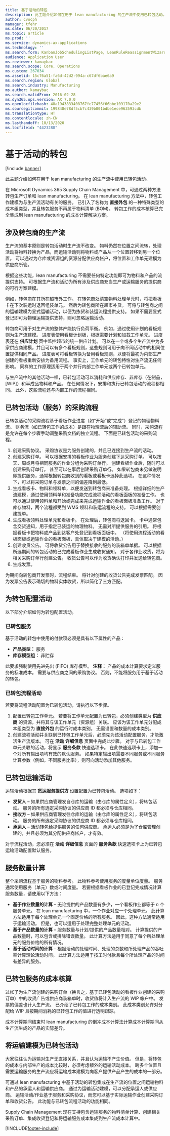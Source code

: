 ```yaml
---
title: 基于活动的转包
description: 此主题介绍如何在用于 lean manufacturing 的生产流中使用已转包活动。
author: cvocph
manager: tfehr
ms.date: 06/20/2017
ms.topic: article
ms.prod: ''
ms.service: dynamics-ax-applications
ms.technology: ''
ms.search.form: KanbanJobSchedulingListPage, LeanRuleReassignmentWizard, PlanActivity, ReqSupplyDemandSchedule, PlanActivityServiceDetails, PlanActivityServiceWizard
audience: Application User
ms.reviewer: kamaybac
ms.search.scope: Core, Operations
ms.custom: 267034
ms.assetid: 15c76a51-fa6d-42d2-994a-c67df6bae6a9
ms.search.region: Global
ms.search.industry: Manufacturing
ms.author: kamaybac
ms.search.validFrom: 2016-02-28
ms.dyn365.ops.version: AX 7.0.0
ms.openlocfilehash: 48a1943833408767fe77456f66bbe109170a29e2
ms.sourcegitcommit: 199848e78df5cb7c439b001bdbe1ece963593cdb
ms.translationtype: HT
ms.contentlocale: zh-CN
ms.lasthandoff: 10/13/2020
ms.locfileid: "4423288"
---
```

# <a name="activity-based-subcontracting"></a>基于活动的转包

[!include [banner](../includes/banner.md)]

此主题介绍如何在用于 lean manufacturing 的生产流中使用已转包活动。

在 Microsoft Dynamics 365 Supply Chain Management 中，可通过两种方法转包生产订单和 lean manufacturing。 在 lean manufacturing 方法中，转包工作建模为与生产流活动有关的服务。 已引入了名称为 **直接外包** 的一种特殊类型的成本组类型，并且转包服务不再属于物料清单 (BOM)。 转包工作的成本核算已完全集成到 lean manufacturing 的成本计算解决方案。

## <a name="production-flows-that-involve-subcontractors"></a>涉及转包商的生产流
生产流的基本原则是转包活动时生产流不改变。 物料仍然在位置之间流转，处理活动将物料转换为产品，而运输活动则将物料或产品从一个位置转移到另一个位置。 可以通过为仓库或资源组的资源分配供应商帐户，将位置和工作单元建模为供应商所管。  

根据这些功能，lean manufacturing 不需要任何特定功能即可为物料和产品的流提供支持。 可根据生产流和活动为所有涉及供应商充当生产或运输服务的提供商的可行方案建模。  

例如，转包商在其所在超市外工作。 在转包商处清空物料处理单元时，将把看板卡在下次装运时退回组装单元。 然后为转包商所在超市补货。 可将与转包商之间的运输建模为显式运输活动，以便为拣货和装运流程提供支持。 如果不需要显式登记即可为物理运输提供支持，则可忽略运输活动。  

转包商可用于对生产流的整体产能执行负荷平衡。 例如，通过使用计划的看板规则为生产流建模。 进度表使用看板计划板，根据需要计划和加载工作单元。 进度表还在 **供应计划** 页中监控超市的统一供应计划。 可以在一个或多个生产流中为多家供应商建模，并且可以有多个看板规则，这些规则可用于向不同活动中的相同位置提供相同产品。 进度表可将看板转换为备用看板规则，以便将最初为内部生产创建的看板重新安排为备用流程。 事实上，工作单元的转包特性对生产流无任何影响。 同样的工作原理适用于两个并行内部工作单元或两个已转包单元。   

与生产流中的其他活动一样，已转包活动可以消耗和供应库存、非库存（在制品，\[WIP\]）和半成品物料和产品。 在任何情况下，安排和执行已转包活动的流程都相同。 此外，这些流程还与内部工作的流程相同。

## <a name="purchase-process-for-subcontracted-activities-services"></a>已转包活动（服务）的采购流程
已转包活动的采购流程基于看板作业进度（如“开始”或“完成”）登记的物理物料流。 财务流（如已转包工作的成本）是跟在物理流后的辅助流。 同时，采购流程是允许在每个步骤手动调整采购文档的独立流程。 下面是已转包活动的采购流程。

1.  创建采购协议。 采购协议是为服务创建的，并且已连接到生产流的活动。
2.  创建采购订单。 可以根据安排的看板作业为服务创建下达采购订单。 可以按天、周或月将相同服务的作业分组为采购订单行。 创建看板作业后，随时可以创建采购订单行。 甚至可以在事后创建采购订单行。 如果转包商未另做说明即提供服务，通常根据转包商收到的看板或看板卡选择此选项。 在这种情况下，可以将采购订单与发票之间的偏差降到最低。
3.  生成看板卡、物料和领料单，以便发送到转包商来准备处理。 根据详细的生产流建模，通过使用领料单和准备功能完成流程活动的看板面板的准备工作。 也可以通过使用领料单和开始或完成来完成运输作业的看板面板准备工作。 对于库存物料，两个流程都受到 WMS 领料和装运流程的支持。 可以根据需要创建提单。
4.  生成看板领料处理单元和看板卡。 在处理后，转包商将退回卡。 卡中通常包含交货通知，用于指定已装运的物理物料。 无需对所提供服务的引用。 将根据看板卡把物料或产品到达客户处登记到看板面板中。 （将使用流程活动的看板面板或运输作业的看板面板，具体取决于建模的活动。）
5.  创建收货公告。 可将收货公告用于替换接收的服务的装箱单单据。 可以根据所选期间的转包活动的已完成看板作业生成收货通知。 对于各作业收货，将为相关采购订单行创建公告。 收货公告可以作为收货确认打印并发送给转包商。
6.  生成发票。

为期间向转包商开发票时，流程结束。 将针对创建的收货公告完成发票匹配。 因为发票公告表示确切的物料实体收货，所以简化了三方匹配。

## <a name="configuring-activities-for-subcontracting"></a>为转包配置活动
以下部分介绍如何为转包配置活动。

### <a name="subcontracted-services"></a>已转包服务

基于活动的转包中使用的付款项必须是具有以下属性的产品：

-   **产品类型：** 服务
-   **库存模型组：** 非贮存

此要求强制使用先进先出 (FIFO) 库存模型。 **注释：** 产品的成本计算要求定义服务的标准成本。 需要与供应商之间的采购协议。 否则，不能将服务用于基于活动的转包。

### <a name="subcontracted-process-activities"></a>已转包流程活动

若要将流程活动配置为已转包活动，请执行以下步骤。

1.  配置已转包工作单元。 若要将工作单元配置为已转包，必须创建类型为 **供应商** 的资源，并将其与该工作单元（资源组）关联。 应该为该工作单元分配成本组类型为 **直接外包** 的运行时成本类别。 无需设置和数量的成本类别。
2.  创建流程活动并关联到已转包工作单元后，必须先为该活动配置服务，才能激活生产流版本。 可在 **活动** **详细信息** 页面中完成此步骤。 对于与已转包工作单元关联的活动，将显示 **服务条款** 快速选项卡。 在此快速选项卡上，添加一个对所有输出项均有效的默认服务。 如果特定输出项需要不同服务或不同服务计算参数（例如，不同服务比率），则可向活动添加其他服务。

## <a name="subcontracted-transfer-activities"></a>已转包运输活动
运输活动根据其 **货运服务提供方** 设置配置为已转包活动。 选项如下：

-   **发货人** – 如果供应商管理发自仓库的运输（由仓库的属性定义），将转包活动。 服务的所有选定采购协议的供应商 ID 都必须与仓库相同。
-   **接收方** – 如果供应商管理发往仓库的运输（由仓库的属性定义），将转包活动。 服务的所有选定采购协议的供应商 ID 都必须与仓库相同。
-   **承运人** – 活动转包给提供服务的任何供应商。 承运人必须是为了仓库管理创建的，并且必须为其分配供应商帐户，才有效。

对于流程活动，您必须在 **活动** **详细信息** 页面的 **服务条款** 快速选项卡上为已转包运输活动配置默认服务。

## <a name="service-quantity-calculation"></a>服务数量计算
整个采购流程基于服务的物料参考。 此物料参考使用服务的度量单位度量。 服务通常使用服务（单元）数或时间度量。 若要根据看板作业的已登记完成情况计算服务数量，请使用以下方法：

-   **基于作业数量的计算** – 无论提供的产品数量有多少，一个看板作业都等于 *n* 个服务单元。 在 lean manufacturing 中，一个作业对应一个处理单元。 此计算方法适用于每个处理单元一个固定价格的所有服务。 因此，这种方法通常适用于运输活动。 但是，也可以适用于处理完整处理单元的活动。
-   **基于产品数量的计算** – 服务数量与计划/提供的产品数量相对。 计算提供的产品数量时，可以包含或排除错误数量。 此计算方法适用于同意了每个所处理单元的服务价格的所有情况。
-   **基于活动时间的计算** – 根据活动的处理时间、处理的总数和所处理产品的吞吐率计算理论活动时间。 此计算方法适用于按工时付款且每个所处理产品的时间有差异的服务。

## <a name="cost-accounting-of-subcontracted-services"></a>已转包服务的成本核算
过帐了为生产流创建的采购订单（换言之，基于已转包活动的看板作业创建的采购订单）中的收货广告或供应商装箱单时，收货值将计入生产流的 WIP 帐户中。 发票的偏差也计入生产流。 已介绍了已转包工作的成本类别。 此成本类别允许对分配给 WIP 且按期间消耗的已转包工作的值进行透明跟踪。  

成本计算期间结束时 lean manufacturing 的倒冲成本计算法计算成本计算期间从生产流生成的产品的实际差异。

## <a name="modeling-transfers-as-subcontracted-activities"></a>将运输建模为已转包活动
大家往往认为运输对生产无直接关系，并且认为运输不产生价值。 但是，将转包的成本与内部生产的成本比较时，必须考虑额外的运输活动成本。 跨多个位置且需要运输服务的生产流应将运输成本建模为向客户提供产品产生的成本的一部分。 

可通过 lean manufacturing 中基于活动的转包集成在生产流的位置之间运输物料和产品的承运人和运输供应商。 通过为运输活动建模，可以分配承运人或供应商。 运输活动/作业基于服务和采购协议，而您可以基于实际运输作业创建采购订单和收货公告。 此功能与已转包流程活动的功能相同。  

Supply Chain Management 现在支持包含运输服务的物料清单计算、创建相关采购订单、集成收货登记和将运输服务成本集成到生产流成本计算中。





[!INCLUDE[footer-include](../../includes/footer-banner.md)]